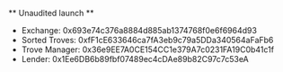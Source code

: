 
** Unaudited launch **

- Exchange:  0x693e74c376a8884d885ab1374768f0e6f6964d93
- Sorted Troves:  0xfF1cE633646ca7fA3eb9c79a5DDa340564aFaFb6
- Trove Manager:  0x36e9EE7A0CE154CC1e379A7c0231FA19C0b41c1f
- Lender:  0x1Ee6DB6b89fbf07489ec4cDAe89b82C97c7c53eA